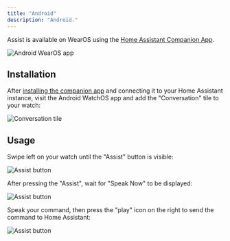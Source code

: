```yaml
---
title: "Android"
description: "Android."
---
```


Assist is available on WearOS using the [Home Assistant Companion App](https://companion.home-assistant.io/).

![Android WearOS app](/images/assist/android_watch.png)


## Installation

After [installing the companion app](https://companion.home-assistant.io/docs/getting_started/) and connecting it to your Home Assistant instance, visit the Android WatchOS app and add the "Conversation" tile to your watch:

![Conversation tile](/images/assist/android_tile.jpg)


## Usage

Swipe left on your watch until the "Assist" button is visible:

![Assist button](/images/assist/android_watch_1.png)

After pressing the "Assist", wait for "Speak Now" to be displayed:

![Assist button](/images/assist/android_watch_2.png)

Speak your command, then press the "play" icon on the right to send the command to Home Assistant:

![Assist button](/images/assist/android_watch_3.png)
